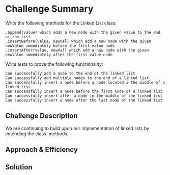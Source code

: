 # Challenge Summary
Write the following methods for the Linked List class:

    .append(value) which adds a new node with the given value to the end of the list
    .insertBefore(value, newVal) which add a new node with the given newValue immediately before the first value node
    .insertAfter(value, newVal) which add a new node with the given newValue immediately after the first value node

Write tests to prove the following functionality:

    Can successfully add a node to the end of the linked list
    Can successfully add multiple nodes to the end of a linked list
    Can successfully insert a node before a node located i the middle of a linked list
    Can successfully insert a node before the first node of a linked list
    Can successfully insert after a node in the middle of the linked list
    Can successfully insert a node after the last node of the linked list



## Challenge Description
We are continuing to build upon our implementation of linked lists by extending the class' methods.

## Approach & Efficiency
<!-- What approach did you take? Why? What is the Big O space/time for this approach? -->

## Solution
<!-- Embedded whiteboard image -->

